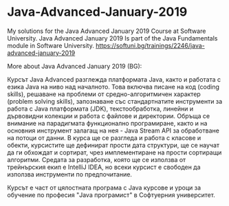 # Java-Advanced-January-2019
My solutions for the Java Advanced January 2019 Course at Software University.
Java Advanced January 2019 Is part of the Java Fundamentals module in Software University.
https://softuni.bg/trainings/2246/java-advanced-january-2019

More about Java Advanced January 2019 (BG):

Курсът Java Advanced разглежда платформата Java, както и работата с езика Java на ниво над началното. Това включва писане на код (coding skills), решаване на проблеми от средно-алгоритмичен характер (problem solving skills), запознаване със стандартнатите инструменти за работа с Java платформата (JDK), текстообработка, линейни и дървовидни колекции и работа с файлове и директории. Обръща се внимание на парадигмата функционално програмиране, както и на основния инструмент залагащ на нея - Java Stream API за обработване на потоци от данни. В курса ще се разгледа и работа с класове и обекти, курсистите ще дефинират прости дата структури, ще се научат да ги обхождат и сортират, чрез имплементиране на прости сортиращи алгоритми. Средата за разработка, която ще се използва от трейнърския екип е IntelliJ IDEA, но всеки курсист е свободен да използва инструменти по предпочитание. 

Курсът е част от цялостната програма с Java курсове и уроци за обучение по професия "Java програмист" в Софтуерния университет.
